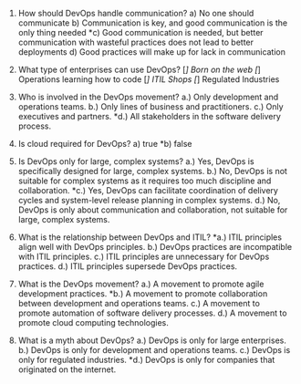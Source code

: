 1. How should DevOps handle communication?
a) No one should communicate
b) Communication is key, and good communication is the only thing needed
*c) Good communication is needed, but better communication with wasteful practices does not lead to better deployments
d) Good practices will make up for lack in communication

2. What type of enterprises can use DevOps?
[*] Born on the web
[*] Operations learning how to code
[*] ITIL Shops
[*] Regulated Industries 

3. Who is involved in the DevOps movement?
a.) Only development and operations teams.
b.) Only lines of business and practitioners.
c.) Only executives and partners.
*d.) All stakeholders in the software delivery process.

4. Is cloud required for DevOps?
a) true
*b) false

5. Is DevOps only for large, complex systems?
a.) Yes, DevOps is specifically designed for large, complex systems.
b.) No, DevOps is not suitable for complex systems as it requires too much discipline and collaboration.
*c.) Yes, DevOps can facilitate coordination of delivery cycles and system-level release planning in complex systems.
d.) No, DevOps is only about communication and collaboration, not suitable for large, complex systems.

6. What is the relationship between DevOps and ITIL?
*a.) ITIL principles align well with DevOps principles.
b.) DevOps practices are incompatible with ITIL principles.
c.) ITIL principles are unnecessary for DevOps practices.
d.) ITIL principles supersede DevOps practices.

7. What is the DevOps movement?
a.) A movement to promote agile development practices.
*b.) A movement to promote collaboration between development and operations teams.
c.) A movement to promote automation of software delivery processes.
d.) A movement to promote cloud computing technologies.

8. What is a myth about DevOps?
a.) DevOps is only for large enterprises.
b.) DevOps is only for development and operations teams.
c.) DevOps is only for regulated industries.
*d.) DevOps is only for companies that originated on the internet.
